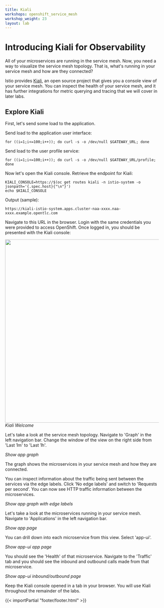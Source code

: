 ```yaml
---
title: Kiali
workshops: openshift_service_mesh
workshop_weight: 23
layout: lab
---
```


# Introducing Kiali for Observability

All of your microservices are running in the service mesh.  Now, you need a way to visualize the service mesh topology.  That is, what's running in your service mesh and how are they connected?

Istio provides [Kiali][1], an open source project that gives you a console view of your service mesh.  You can inspect the health of your service mesh, and it has further integrations for metric querying and tracing that we will cover in later labs.

## Explore Kiali

First, let's send some load to the application.

Send load to the application user interface:
```
for ((i=1;i<=100;i++)); do curl -s -o /dev/null $GATEWAY_URL; done
```

Send load to the user profile service:
```
for ((i=1;i<=100;i++)); do curl -s -o /dev/null $GATEWAY_URL/profile; done
```

Now let's open the Kiali console.  Retrieve the endpoint for Kiali:

```
KIALI_CONSOLE=https://$(oc get routes kiali -n istio-system -o jsonpath='{.spec.host}{"\n"}')
echo $KIALI_CONSOLE
```

Output (sample):
```
https://kiali-istio-system.apps.cluster-naa-xxxx.naa-xxxx.example.opentlc.com
```

Navigate to this URL in the browser.  Login with the same credentials you were provided to access OpenShift.  Once logged in, you should be presented with the Kiali console:

<img src="../images/kiali-welcome.png" width="600"><br/>
 *Kiali Welcome*

Let's take a look at the service mesh topology.  Navigate to 'Graph' in the left navigation bar.  Change the window of the view on the right side from 'Last 1m' to 'Last 1h'.

*Show app graph*

The graph shows the microservices in your service mesh and how they are connected.

You can inspect information about the traffic being sent between the services via the edge labels.  Click 'No edge labels' and switch to 'Requests per second'.  You can now see HTTP traffic information between the microservices.

*Show app graph with edge labels*

Let's take a look at the microservices running in your service mesh.  Navigate to  'Applications' in the left navigation bar.

*Show app page*

You can drill down into each microservice from this view.  Select 'app-ui'.

*Show app-ui app page*

You should see the 'Health' of that microservice.  Navigate to the 'Traffic' tab and you should see the inbound and outbound calls made from that microservice.

*Show app-ui inbound/outbound page*

Keep the Kiali console opened in a tab in your browser.  You will use Kiali throughout the remainder of the labs.


[1]: https://kiali.io

{{< importPartial "footer/footer.html" >}}